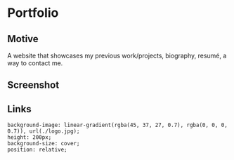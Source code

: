 # Portfolio

## Motive
A website that showcases my previous work/projects, biography, resumé, a way to contact me.

## Screenshot

## Links

    background-image: linear-gradient(rgba(45, 37, 27, 0.7), rgba(0, 0, 0, 0.7)), url(./logo.jpg);
    height: 200px;
    background-size: cover;
    position: relative;